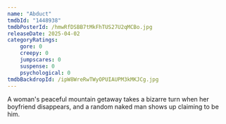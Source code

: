```yaml
---
name: "Abduct"
tmdbId: "1448938"
tmdbPosterId: /hmwRfDSBB7tMkFhTUS27U2qMCBo.jpg
releaseDate: 2025-04-02
categoryRatings:
    gore: 0
    creepy: 0
    jumpscares: 0
    suspense: 0
    psychological: 0
tmdbBackdropId: /ipW8WreRwTWyOPUIAUPM3kMKJCg.jpg
---
```

A woman's peaceful mountain getaway takes a bizarre turn when her boyfriend disappears, and a random naked man shows up claiming to be him.

